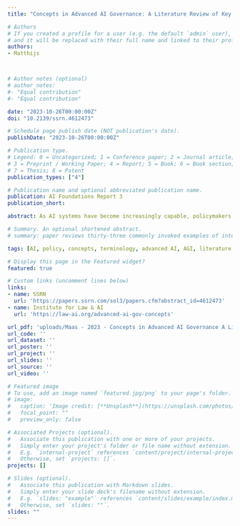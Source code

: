 ```yaml
---
title: "Concepts in Advanced AI Governance: A Literature Review of Key Terms and Definitions"

# Authors
# If you created a profile for a user (e.g. the default `admin` user), write the username (folder name) here 
# and it will be replaced with their full name and linked to their profile.
authors:
- Matthijs



# Author notes (optional)
# author_notes:
#- "Equal contribution"
#- "Equal contribution"

date: "2023-10-26T00:00:00Z"
doi: "10.2139/ssrn.4612473"

# Schedule page publish date (NOT publication's date).
publishDate: "2023-10-26T00:00:00Z"

# Publication type.
# Legend: 0 = Uncategorized; 1 = Conference paper; 2 = Journal article;
# 3 = Preprint / Working Paper; 4 = Report; 5 = Book; 6 = Book section;
# 7 = Thesis; 8 = Patent
publication_types: ["4"]

# Publication name and optional abbreviated publication name.
publication: AI Foundations Report 3
publication_short: 

abstract: As AI systems have become increasingly capable, policymakers, the public, and the field of AI governance have begun to consider the potential impacts and risks from these systems—and the question of how best to govern such increasingly advanced AI. Call this field ‘Advanced AI Governance’. However, debates within and between these communities often lack clarity over key concepts and terms. In response, this report provides an overview, taxonomy, and preliminary analysis of many cornerstone ideas and concepts within Advanced AI Governance. To do so, it first reviews three different purposes for seeking definitions (technological; sociotechnical; and regulatory), and discusses why and how terminology matters to both the study and practice of AI governance. Next, the report surveys key definitions in advanced AI governance. It reviews 101 definitions across 69 terms that have been coined for advanced AI systems, within four categories - (1) essence-based concepts that focus on the anticipated form of advanced AI; (2) development-based terms that emphasize the hypothesized pathways towards advanced AI; (3) sociotechnical-change-based terms that center the societal impacts of such AI, and (4) risk-based terms that highlight specific critical capabilities of advanced AI systems. The report then reviews distinct definitions of the tools of (AI) ‘policy’ and ‘governance’; different paradigms within the field of advanced AI governance, and different concepts around theories of change. By disentangling these terms and definitions, this report aims to facilitate more productive conversations between AI researchers, academics, policymakers, and the public on the key challenges of advanced AI.

# Summary. An optional shortened abstract.
# summary: paper reviews thirty-three commonly invoked examples of international institutional models, twenty-two rarely-explored but promising alternate institutional examples, and forty-eight proposals for new AI institutions. 

tags: [AI, policy, concepts, terminology, advanced AI, AGI, literature review]

# Display this page in the Featured widget?
featured: true

# Custom links (uncomment lines below)
links:
- name: SSRN
  url: 'https://papers.ssrn.com/sol3/papers.cfm?abstract_id=4612473'
- name: Institute for Law & AI
  url: 'https://law-ai.org/advanced-ai-gov-concepts'

url_pdf: 'uploads/Maas - 2023 - Concepts in Advanced AI Governance A Literature R.pdf'
url_code: ''
url_dataset: ''
url_poster: ''
url_project: ''
url_slides: ''
url_source: ''
url_video: ''

# Featured image
# To use, add an image named `featured.jpg/png` to your page's folder. 
# image:
#   caption: 'Image credit: [**Unsplash**](https://unsplash.com/photos/pLCdAaMFLTE)'
#   focal_point: ""
#   preview_only: false

# Associated Projects (optional).
#   Associate this publication with one or more of your projects.
#   Simply enter your project's folder or file name without extension.
#   E.g. `internal-project` references `content/project/internal-project/index.md`.
#   Otherwise, set `projects: []`.
projects: []

# Slides (optional).
#   Associate this publication with Markdown slides.
#   Simply enter your slide deck's filename without extension.
#   E.g. `slides: "example"` references `content/slides/example/index.md`.
#   Otherwise, set `slides: ""`.
slides: ""
---
```


<!-- {{% callout note %}}
Click the *Cite* button above to demo the feature to enable visitors to import publication metadata into their reference management software.
{{% /callout %}}

{{% callout note %}}
Create your slides in Markdown - click the *Slides* button to check out the example.
{{% /callout %}} -->


